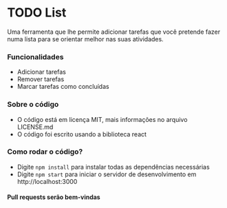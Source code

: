 # TODO List

Uma ferramenta que lhe permite adicionar tarefas que você pretende fazer numa
lista para se orientar melhor nas suas atividades.

### Funcionalidades 
- Adicionar tarefas
- Remover tarefas
- Marcar tarefas como concluídas

### Sobre o código
- O código está em licença MIT, mais informações no arquivo LICENSE.md
- O código foi escrito usando a biblioteca react

### Como rodar o código?
- Digite ```npm install``` para instalar todas as dependências necessárias
- Digite ```npm start``` para iniciar o servidor de desenvolvimento em http://localhost:3000

#### Pull requests serão bem-vindas